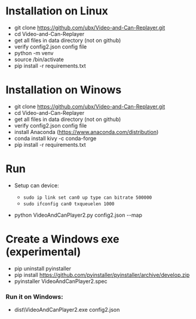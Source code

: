 # Installation on Linux
* git clone https://github.com/ubx/Video-and-Can-Replayer.git
* cd Video-and-Can-Replayer
* get all files in data directory (not on github)
* verify config2.json config file
* python -m venv <environment>
* source <environment>/bin/activate
* pip install -r requirements.txt 

# Installation on Winows

* git clone https://github.com/ubx/Video-and-Can-Replayer.git
* cd Video-and-Can-Replayer
* get all files in data directory (not on github)
* verify config2.json config file
* install Anaconda (https://www.anaconda.com/distribution)
* conda install kivy -c conda-forge
* pip install -r requirements.txt

# Run

* Setup can device:
  - `sudo ip link set can0 up type can bitrate 500000`
  - `sudo ifconfig can0 txqueuelen 1000`


* python VideoAndCanPlayer2.py config2.json --map

# Create a Windows exe (experimental)

* pip uninstall pyinstaller
* pip install https://github.com/pyinstaller/pyinstaller/archive/develop.zip
* pyinstaller VideoAndCanPlayer2.spec

### Run it on Windows:

* dist\VideoAndCanPlayer2.exe config2.json
  